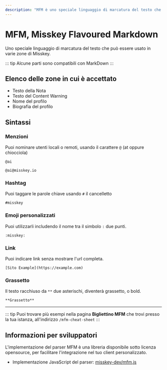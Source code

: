 ```yaml
---
description: "MFM è uno speciale linguaggio di marcatura del testo che può essere usato in varie zone di Misskey."
---
```


# MFM, Misskey Flavoured Markdown

Uno speciale linguaggio di marcatura del testo che può essere usato in varie zone di Misskey.

::: tip
Alcune parti sono compatibili con MarkDown
:::

## Elenco delle zone in cui è accettato

- Testo della Nota
- Testo del Content Warning
- Nome del profilo
- Biografia del profilo

## Sintassi

### Menzioni

Puoi nominare utenti locali o remoti, usando il carattere `@` (at oppure chiocciola)

```:no-line-numbers
@ai
```

```:no-line-numbers
@ai@misskey.io
```

### Hashtag

Puoi taggare le parole chiave usando `#` il cancelletto

```:no-line-numbers
#misskey
```

### Emoji personalizzati

Puoi utilizzarli includendo il nome tra il simbolo `:` due punti.

```:no-line-numbers
:misskey:
```

### Link

Puoi indicare link senza mostrare l'url completa.

```:no-line-numbers
[Sito Example](https://example.com)
```

### Grassetto

Il testo racchiuso da `**` due asterischi, diventerà grassetto, o bold.

```:no-line-numbers
**Grassetto**
```

---

::: tip
Puoi trovare più esempi nella pagina **Bigliettino MFM** che trovi presso la tua istanza, all'indirizzo `/mfm-cheat-sheet`
:::

## Informazioni per sviluppatori

L'implementazione del parser MFM è una libreria disponibile sotto licenza opensource, per facilitare l'integrazione nel tuo client personalizzato.

- Implementazione JavaScript del parser: [misskey-dev/mfm.js](https://github.com/misskey-dev/mfm.js)
